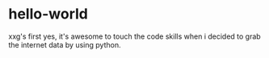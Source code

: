 # hello-world
xxg's first
yes, it's awesome to touch the code skills when i decided to grab the internet data by using python. 
